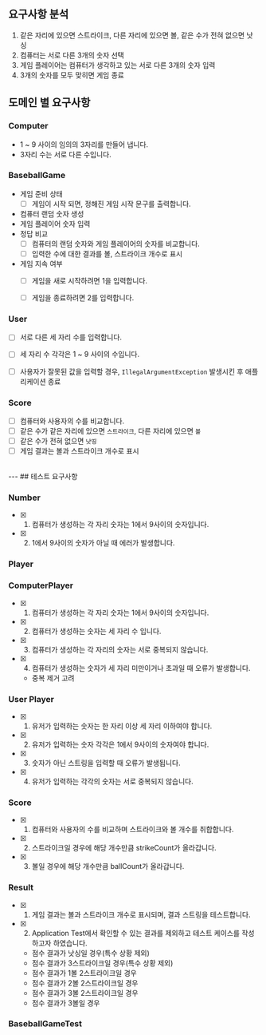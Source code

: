 요구사항 분석
---
1. 같은 자리에 있으면 스트라이크, 다른 자리에 있으면 볼, 같은 수가 전혀 없으면 낫싱
2. 컴퓨터는 서로 다른 3개의 숫자 선택
3. 게임 플레이어는 컴퓨터가 생각하고 있는 서로 다른 3개의 숫자 입력
4. 3개의 숫자를 모두 맞히면 게임 종료


도메인 별 요구사항
---
### Computer
- 1 ~ 9 사이의 임의의 3자리를 만들어 냅니다.
- 3자리 수는 서로 다른 수입니다.


### BaseballGame
- 게임 준비 상태
    - [ ] 게임이 시작 되면, 정해진 게임 시작 문구를 출력합니다.

- 컴퓨터 랜덤 숫자 생성
- 게임 플레이어 숫자 입력
- 정답 비교
  - [ ] 컴퓨터의 랜덤 숫자와 게임 플레이어의 숫자를 비교합니다.
  - [ ] 입력한 수에 대한 결과를 볼, 스트라이크 개수로 표시
- 게임 지속 여부
  - [ ] 게임을 새로 시작하려면 1을 입력합니다. 
  - [ ] 게임을 종료하려면 2를 입력합니다.


### User
- [ ] 서로 다른 세 자리 수를 입력합니다.
- [ ] 세 자리 수 각각은 1 ~ 9 사이의 수입니다.
- [ ] 사용자가 잘못된 값을 입력할 경우, `IllegalArgumentException` 발생시킨 후 애플리케이션 종료


### Score
- [ ] 컴퓨터와 사용자의 수를 비교합니다.
- [ ] 같은 수가 같은 자리에 있으면 `스트라이크`, 다른 자리에 있으면 `볼`
- [ ] 같은 수가 전혀 없으면 `낫띵`
- [ ] 게임 결과는 볼과 스트라이크 개수로 표시

</br>
---
## 테스트 요구사항

### Number
- [X] 1. 컴퓨터가 생성하는 각 자리 숫자는 1에서 9사이의 숫자입니다.
- [X] 2. 1에서 9사이의 숫자가 아닐 때 에러가 발생합니다.
  

### Player
### ComputerPlayer
- [X] 1. 컴퓨터가 생성하는 각 자리 숫자는 1에서 9사이의 숫자입니다.
- [X] 2. 컴퓨터가 생성하는 숫자는 세 자리 수 입니다.
- [X] 3. 컴퓨터가 생성하는 각 자리의 숫자는 서로 중복되지 않습니다.
- [X] 4. 컴퓨터가 생성하는 숫자가 세 자리 미만이거나 초과일 때 오류가 발생합니다.
  - 중복 제거 고려

### User Player
- [X] 1. 유저가 입력하는 숫자는 한 자리 이상 세 자리 이하여야 합니다.
- [X] 2. 유저가 입력하는 숫자 각각은 1에서 9사이의 숫자여야 합니다.
- [X] 3. 숫자가 아닌 스트링을 입력할 때 오류가 발생됩니다.
- [X] 4. 유저가 입력하는 각각의 숫자는 서로 중복되지 않습니다.
  

### Score
- [X] 1. 컴퓨터와 사용자의 수를 비교하며 스트라이크와 볼 개수를 취합합니다.
- [X] 2. 스트라이크일 경우에 해당 개수만큼 strikeCount가 올라갑니다.
- [X] 3. 볼일 경우에 해당 개수만큼 ballCount가 올라갑니다.
  

### Result
- [X] 1. 게임 결과는 볼과 스트라이크 개수로 표시되며, 결과 스트링을 테스트합니다.
- [X] 2. Application Test에서 확인할 수 있는 결과를 제외하고 테스트 케이스를 작성하고자 하였습니다.
  - 점수 결과가 낫싱일 경우(특수 상황 제외)
  - 점수 결과가 3스트라이크일 경우(특수 상황 제외)
  - 점수 결과가 1볼 2스트라이크일 경우
  - 점수 결과가 2볼 2스트라이크일 경우
  - 점수 결과가 3볼 2스트라이크일 경우
  - 점수 결과가 3볼일 경우
  

### BaseballGameTest
